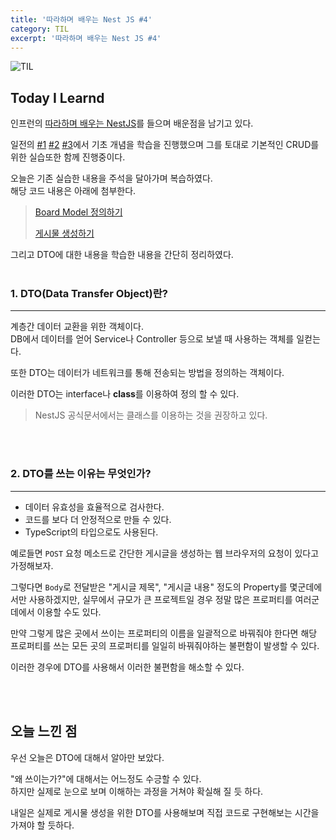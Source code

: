 ```yaml
---
title: '따라하며 배우는 Nest JS #4'
category: TIL
excerpt: '따라하며 배우는 Nest JS #4'
---
```


![TIL](https://user-images.githubusercontent.com/83164003/157039191-32141e02-51fe-4d34-abeb-02bb8f897dde.jpeg)
## Today I Learnd
인프런의 <a href="https://www.inflearn.com/course/%EB%94%B0%EB%9D%BC%ED%95%98%EB%8A%94-%EB%84%A4%EC%8A%A4%ED%8A%B8-%EC%A0%9C%EC%9D%B4%EC%97%90%EC%8A%A4" target="_blank">따라하며 배우는 NestJS</a>를 들으며 배운점을 남기고 있다.

일전의 <a href="https://jh8459.github.io/til/22.04.13.til/" target="_blank">#1</a> <a href="https://jh8459.github.io/til/22.04.14.til/" target="_blank">#2</a> <a href="https://jh8459.github.io/til/22.04.15.til/" target="_blank">#3</a>에서 기초 개념을 학습을 진행했으며 그를 토대로 기본적인 CRUD를 위한 실습또한 함께 진행중이다. 

오늘은 기존 실습한 내용을 주석을 달아가며 복습하였다.<br> 
해당 코드 내용은 아래에 첨부한다.

> <a href="https://github.com/JH8459/NestJS-BoardApp/blob/c6390d62e699cdecc62ad125ab580db33fdfd31e/src/boards/board.model.ts" target="_blank">Board Model 정의하기</a>
>
> <a href="https://github.com/JH8459/NestJS-BoardApp/blob/3761bb7f6794f7a896142cbf656b8d95f07665b9/src/boards/boards.controller.ts" target="_blank">게시물 생성하기</a>

그리고 DTO에 대한 내용을 학습한 내용을 간단히 정리하였다.
<br>
<br>

### 1. DTO(Data Transfer Object)란?
---

계층간 데이터 교환을 위한 객체이다.<br>
DB에서 데이터를 얻어 Service나 Controller 등으로 보낼 때 사용하는 객체를 일컫는다.

또한 DTO는 데이터가 네트워크를 통해 전송되는 방법을 정의하는 객체이다.

이러한 DTO는 interface나 **class**를 이용하여 정의 할 수 있다.

> NestJS 공식문서에서는 클래스를 이용하는 것을 권장하고 있다.

<br>
<br>

### 2. DTO를 쓰는 이유는 무엇인가?
---

- 데이터 유효성을 효율적으로 검사한다.
- 코드를 보다 더 안정적으로 만들 수 있다.
- TypeScript의 타입으로도 사용된다.

예로들면 `POST` 요청 메소드로 간단한 게시글을 생성하는 웹 브라우저의 요청이 있다고 가정해보자.

그렇다면 `Body`로 전달받은 "게시글 제목", "게시글 내용" 정도의 Property를 몇군데에서만 사용하겠지만, 실무에서 규모가 큰 프로젝트일 경우 정말 많은 프로퍼티를 여러군데에서 이용할 수도 있다.

만약 그렇게 많은 곳에서 쓰이는 프로퍼티의 이름을 일괄적으로 바꿔줘야 한다면 해당 프로퍼티를 쓰는 모든 곳의 프로퍼티를 일일히 바꿔줘야하는 불편함이 발생할 수 있다.

이러한 경우에 DTO를 사용해서 이러한 불편함을 해소할 수 있다.

<br>
<br>

## 오늘 느낀 점
우선 오늘은 DTO에 대해서 알아만 보았다.

"왜 쓰이는가?"에 대해서는 어느정도 수긍할 수 있다.<br>
하지만 실제로 눈으로 보며 이해하는 과정을 거쳐야 확실해 질 듯 하다.

내일은 실제로 게시물 생성을 위한 DTO를 사용해보며 직접 코드로 구현해보는 시간을 가져야 할 듯하다.

	
<br>
<br>
